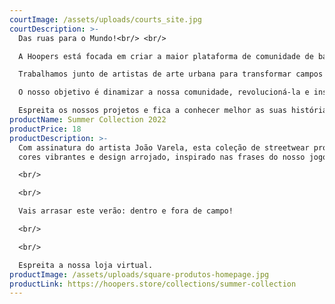 ```yaml
---
courtImage: /assets/uploads/courts_site.jpg
courtDescription: >-
  Das ruas para o Mundo!<br/> <br/>

  A Hoopers está focada em criar a maior plataforma de comunidade de basquetebol do mundo.<br/> <br/>

  Trabalhamos junto de artistas de arte urbana para transformar campos velhos, abandonados e estragados em locais novos, renovados e icónicos para a as suas cidades.<br/> <br/>

  O nosso objetivo é dinamizar a nossa comunidade, revolucioná-la e inspirar a próxima geração de talentos a apaixonar-se pelo nosso desporto, o nosso estilo de vida.<br/> <br/>

  Espreita os nossos projetos e fica a conhecer melhor as suas histórias.
productName: Summer Collection 2022
productPrice: 18
productDescription: >-
  Com assinatura do artista João Varela, esta coleção de streetwear promete
  cores vibrantes e design arrojado, inspirado nas frases do nosso jogo!

  <br/>

  <br/>

  Vais arrasar este verão: dentro e fora de campo!

  <br/>

  <br/>

  Espreita a nossa loja virtual.
productImage: /assets/uploads/square-produtos-homepage.jpg
productLink: https://hoopers.store/collections/summer-collection
---
```

